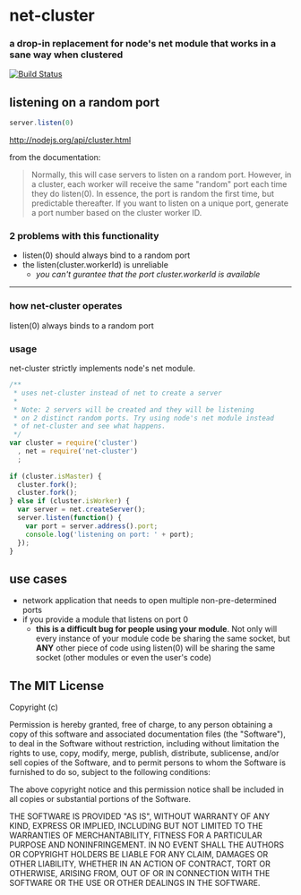 net-cluster
===========

### a drop-in replacement for node's net module that works in a sane way when clustered

[![Build Status](https://secure.travis-ci.org/supershabam/net-cluster.png?branch=master)](http://travis-ci.org/supershabam/net-cluster)

## listening on a random port

```javascript
server.listen(0)
```
http://nodejs.org/api/cluster.html

from the documentation:

> Normally, this will case servers to listen on a random port. However, in a cluster, each worker will receive the same "random" port each time they do listen(0). In essence, the port is random the first time, but predictable thereafter. If you want to listen on a unique port, generate a port number based on the cluster worker ID.

### 2 problems with this functionality
* listen(0) should always bind to a random port
* the listen(cluster.workerId) is unreliable
  - *you can't gurantee that the port cluster.workerId is available*

***

### how net-cluster operates
listen(0) always binds to a random port

### usage
net-cluster strictly implements node's net module.

```javascript
/**
 * uses net-cluster instead of net to create a server
 * 
 * Note: 2 servers will be created and they will be listening
 * on 2 distinct random ports. Try using node's net module instead
 * of net-cluster and see what happens.
 */
var cluster = require('cluster')
  , net = require('net-cluster')
  ;
  
if (cluster.isMaster) {
  cluster.fork();
  cluster.fork();
} else if (cluster.isWorker) {
  var server = net.createServer();
  server.listen(function() {
    var port = server.address().port;
    console.log('listening on port: ' + port);
  });
}
```

## use cases
* network application that needs to open multiple non-pre-determined ports
* if you provide a module that listens on port 0
  - **this is a difficult bug for people using your module**. Not 
    only will every instance of your module code be sharing the same 
    socket, but **ANY** other piece of code using listen(0) will be
    sharing the same socket (other modules or even the user's code)

## The MIT License

Copyright (c)

Permission is hereby granted, free of charge, to any person obtaining a copy of this software and associated documentation files (the "Software"), to deal in the Software without restriction, including without limitation the rights to use, copy, modify, merge, publish, distribute, sublicense, and/or sell copies of the Software, and to permit persons to whom the Software is furnished to do so, subject to the following conditions:

The above copyright notice and this permission notice shall be included in all copies or substantial portions of the Software.

THE SOFTWARE IS PROVIDED "AS IS", WITHOUT WARRANTY OF ANY KIND, EXPRESS OR IMPLIED, INCLUDING BUT NOT LIMITED TO THE WARRANTIES OF MERCHANTABILITY, FITNESS FOR A PARTICULAR PURPOSE AND NONINFRINGEMENT. IN NO EVENT SHALL THE AUTHORS OR COPYRIGHT HOLDERS BE LIABLE FOR ANY CLAIM, DAMAGES OR OTHER LIABILITY, WHETHER IN AN ACTION OF CONTRACT, TORT OR OTHERWISE, ARISING FROM, OUT OF OR IN CONNECTION WITH THE SOFTWARE OR THE USE OR OTHER DEALINGS IN THE SOFTWARE.

